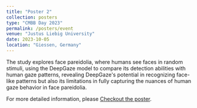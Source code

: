 ```yaml
---
title: "Poster 2"
collection: posters
type: "CMBB Day 2023"
permalink: /posters/event
venue: "Justus Liebig University"
date: 2023-10-05
location: "Giessen, Germany"
---
```


The study explores face pareidolia, where humans see faces in random stimuli, using the DeepGaze model to compare its detection abilities with human gaze patterns, revealing DeepGaze's potential in recognizing face-like patterns but also its limitations in fully capturing the nuances of human gaze behavior in face pareidolia.

For more detailed information, please [Checkout the poster](https://pgupta013.github.io/files/cmbb_2023_poster_pareidolia.pdf).
